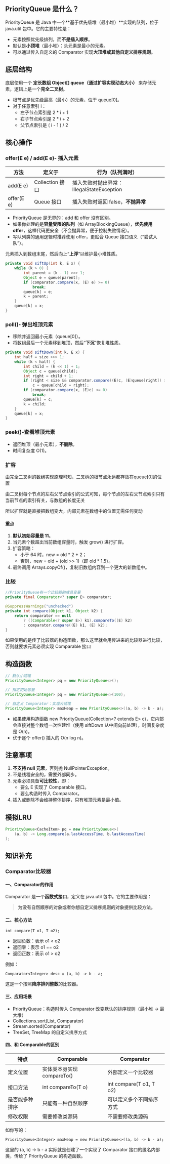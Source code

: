 ##  **PriorityQueue 是什么？**

PriorityQueue 是 Java 中一个**基于优先级堆（最小堆）**实现的队列，位于 java.util 包中。它的主要特性是：

- 元素按照优先级排列，而**不是插入顺序**。
- 默认是**小顶堆**（最小堆）：头元素是最小的元素。
- 可以通过传入自定义的 Comparator 实现**大顶堆或其他自定义排序规则**。



## **底层结构**

底层使用一个 **定长数组 Object[] queue（通过扩容实现动态大小）** 来存储元素，逻辑上是一个**完全二叉树**。

- 根节点是优先级最高（最小）的元素，位于 queue[0]。
- 对于任意索引 i：
  - 左子节点索引是 2 * i + 1
  - 右子节点索引是 2 * i + 2
  - 父节点索引是 ( i - 1 ) / 2



## **核心操作**

### offer(E e) / add(E e)- 插入元素

| **方法**   | **定义于**      | **行为（队列满时）**                      |
| ---------- | --------------- | ----------------------------------------- |
| add(E e)   | Collection 接口 | 插入失败时抛出异常：IllegalStateException |
| offer(E e) | Queue 接口      | 插入失败时返回 false，**不抛异常**        |

- PriorityQueue 是无界的：add 和 offer 没有区别。
- 如果你处理的是**容量受限的队列**（如 ArrayBlockingQueue），**优先使用 offer**，这样代码更安全（不会抛异常，便于控制失败情况）。
- 写队列类的通用逻辑时推荐使用 offer，更贴合 Queue 接口语义（“尝试入队”）。



元素插入到数组末尾，然后向上“**上浮**”以维护最小堆性质。

```java
private void siftUp(int k, E x) {
    while (k > 0) {
        int parent = (k - 1) >>> 1;
        Object e = queue[parent];
        if (comparator.compare(x, (E) e) >= 0)
            break;
        queue[k] = e;
        k = parent;
    }
    queue[k] = x;
}
```



### poll()- 弹出堆顶元素

- 移除并返回最小元素（queue[0]）。
- 将数组最后一个元素移到堆顶，然后“**下沉**”恢复堆性质。

```java
private void siftDown(int k, E x) {
    int half = size >>> 1;
    while (k < half) {
        int child = (k << 1) + 1;
        Object c = queue[child];
        int right = child + 1;
        if (right < size && comparator.compare((E)c, (E)queue[right]) > 0)
            c = queue[child = right];
        if (comparator.compare(x, (E)c) <= 0)
            break;
        queue[k] = c;
        k = child;
    }
    queue[k] = x;
}
```



### peek()-查看堆顶元素

- 返回堆顶（最小元素），**不删除**。
- 时间复杂度 O(1)。



### 扩容

由完全二叉树的数组实现原理可知，二叉树的根节点永远都存放在queue[0]的位置

由二叉树每个节点的左右父节点索引的公式可知，每个节点的左右父节点索引只有当前节点的索引有关，与数组的长度无关

所以扩容就是直接把数组变大，内部元素在数组中的位置无需任何变动

#### 重点

1. **默认初始容量是 11**。
2. 当元素个数超出当前数组容量时，触发 grow() 进行扩容。
3. 扩容策略：
   - 小于 64 时，new = old * 2 + 2；
   - 否则，new = old + (old >> 1)（即 old * 1.5）。
4. 最终调用 Arrays.copyOf()，复制旧数组内容到一个更大的新数组中。



### 比较

```java
//PriorityQueue有一个比较器的成员变量
private final Comparator<? super E> comparator;

@SuppressWarnings("unchecked")
private int compare(Object k1, Object k2) {
    return comparator == null
        ? ((Comparable<? super E>) k1).compareTo((E) k2)
        : comparator.compare((E) k1, (E) k2);
}
```

如果使用的是传了比较器的构造函数，那么这里就会用传进来的比较器进行比较，否则就要求元素必须实现 Comparable 接口



## 构造函数

```java
// 默认小顶堆
PriorityQueue<Integer> pq = new PriorityQueue<>();

// 指定初始容量
PriorityQueue<Integer> pq = new PriorityQueue<>(100);

// 自定义 Comparator：实现大顶堆
PriorityQueue<Integer> maxHeap = new PriorityQueue<>((a, b) -> b - a);
```

- 如果使用构造函数 new PriorityQueue(Collection<? extends E> c)，它内部会直接对整个数组一次性建堆（使用 siftDown 从中间向前处理），时间复杂度是 O(n)。
- 优于逐个 offer() 插入的 O(n log n)。



## **注意事项**

1. **不支持 null 元素**，否则抛 NullPointerException。
2. 不是线程安全的，需要外部同步。
3. 元素必须具备**可比较性**，即：
   - 要么 E 实现了 Comparable 接口。
   - 要么构造时传入 Comparator。
4. 插入或删除不会维持整体排序，只有堆顶元素是最小值。



## 模拟LRU

```java
PriorityQueue<CacheItem> pq = new PriorityQueue<>(
    (a, b) -> Long.compare(a.lastAccessTime, b.lastAccessTime)
);
```



## 知识补充

### Comparator比较器

#### 一、Comparator的作用

Comparator<T> 是一个**函数式接口**，定义在 java.util 包中。它的主要作用是：

> **为没有自然顺序的对象或者你想自定义排序规则的对象提供比较方法。**



#### **二、核心方法**

```
int compare(T o1, T o2);
```



- 返回负数：表示 o1 < o2
- 返回零：表示 o1 == o2
- 返回正数：表示 o1 > o2

例如：

```
Comparator<Integer> desc = (a, b) -> b - a;
```

这是一个按照**降序排列整数**的比较器。



#### **三、应用场景**

- PriorityQueue：构造时传入 Comparator 改变默认的排序规则（最小堆 → 最大堆）
- Collections.sort(List, Comparator)
- Stream.sorted(Comparator)
- TreeSet, TreeMap 的自定义排序方式



#### 四、和 Comparable的区别

| **特点**       | Comparable                 | Comparator               |
| -------------- | -------------------------- | ------------------------ |
| 定义位置       | 实体类本身实现 compareTo() | 外部定义一个比较器       |
| 接口方法       | int compareTo(T o)         | int compare(T o1, T o2)  |
| 是否能多种排序 | 只能有一种自然顺序         | 可以定义多个不同排序方式 |
| 修改权限       | 需要修改类源码             | 不需要修改类源码         |



如你写的：

```
PriorityQueue<Integer> maxHeap = new PriorityQueue<>((a, b) -> b - a);
```

这里的 (a, b) -> b - a 实际就是创建了一个实现了 Comparator<Integer> 接口的匿名内部类，传给了 PriorityQueue 的构造函数。
